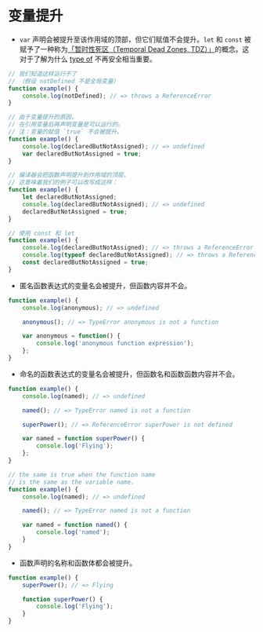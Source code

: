 # 变量提升

- `var` 声明会被提升至该作用域的顶部，但它们赋值不会提升。`let` 和 `const` 被赋予了一种称为[「暂时性死区（Temporal Dead Zones, TDZ）」](https://developer.mozilla.org/en-US/docs/Web/JavaScript/Reference/Statements/let#Temporal_dead_zone_and_errors_with_let)的概念。这对于了解为什么 [type of](http://es-discourse.com/t/why-typeof-is-no-longer-safe/15) 不再安全相当重要。

```javascript
// 我们知道这样运行不了 
// （假设 notDefined 不是全局变量）
function example() {
    console.log(notDefined); // => throws a ReferenceError
}

// 由于变量提升的原因，
// 在引用变量后再声明变量是可以运行的。
// 注：变量的赋值 `true` 不会被提升。
function example() {
    console.log(declaredButNotAssigned); // => undefined
    var declaredButNotAssigned = true;
}

// 编译器会把函数声明提升到作用域的顶层，
// 这意味着我们的例子可以改写成这样：
function example() {
    let declaredButNotAssigned;
    console.log(declaredButNotAssigned); // => undefined
    declaredButNotAssigned = true;
}

// 使用 const 和 let
function example() {
    console.log(declaredButNotAssigned); // => throws a ReferenceError
    console.log(typeof declaredButNotAssigned); // => throws a ReferenceError
    const declaredButNotAssigned = true;
}
```

- 匿名函数表达式的变量名会被提升，但函数内容并不会。

```javascript
function example() {
    console.log(anonymous); // => undefined

    anonymous(); // => TypeError anonymous is not a function

    var anonymous = function() {
        console.log('anonymous function expression');
    };
}
```

- 命名的函数表达式的变量名会被提升，但函数名和函数函数内容并不会。

```javascript
function example() {
    console.log(named); // => undefined

    named(); // => TypeError named is not a function

    superPower(); // => ReferenceError superPower is not defined

    var named = function superPower() {
        console.log('Flying');
    };
}

// the same is true when the function name
// is the same as the variable name.
function example() {
    console.log(named); // => undefined

    named(); // => TypeError named is not a function

    var named = function named() {
        console.log('named');
    }
}
```

- 函数声明的名称和函数体都会被提升。

```javascript
function example() {
    superPower(); // => Flying

    function superPower() {
        console.log('Flying');
    }
}
```